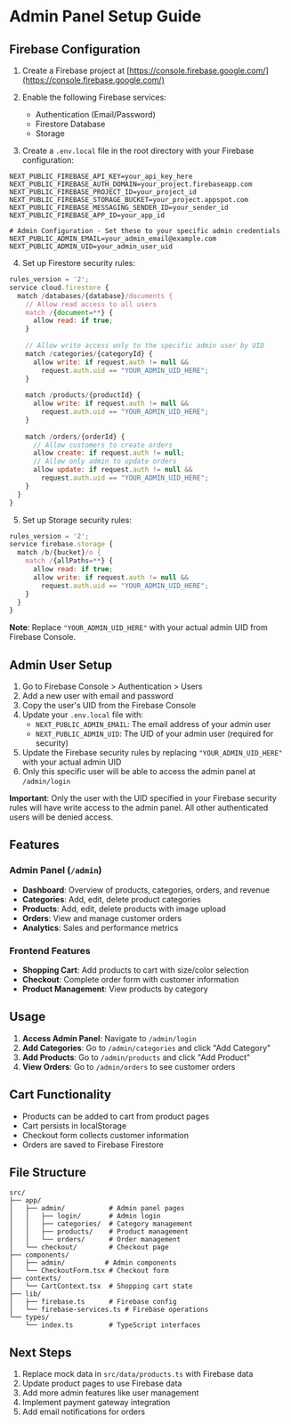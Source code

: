 # Admin Panel Setup Guide

## Firebase Configuration

1. Create a Firebase project at [https://console.firebase.google.com/](https://console.firebase.google.com/)

2. Enable the following Firebase services:
   - Authentication (Email/Password)
   - Firestore Database
   - Storage

3. Create a `.env.local` file in the root directory with your Firebase configuration:

```env
NEXT_PUBLIC_FIREBASE_API_KEY=your_api_key_here
NEXT_PUBLIC_FIREBASE_AUTH_DOMAIN=your_project.firebaseapp.com
NEXT_PUBLIC_FIREBASE_PROJECT_ID=your_project_id
NEXT_PUBLIC_FIREBASE_STORAGE_BUCKET=your_project.appspot.com
NEXT_PUBLIC_FIREBASE_MESSAGING_SENDER_ID=your_sender_id
NEXT_PUBLIC_FIREBASE_APP_ID=your_app_id

# Admin Configuration - Set these to your specific admin credentials
NEXT_PUBLIC_ADMIN_EMAIL=your_admin_email@example.com
NEXT_PUBLIC_ADMIN_UID=your_admin_user_uid
```

4. Set up Firestore security rules:

```javascript
rules_version = '2';
service cloud.firestore {
  match /databases/{database}/documents {
    // Allow read access to all users
    match /{document=**} {
      allow read: if true;
    }
    
    // Allow write access only to the specific admin user by UID
    match /categories/{categoryId} {
      allow write: if request.auth != null && 
        request.auth.uid == "YOUR_ADMIN_UID_HERE";
    }
    
    match /products/{productId} {
      allow write: if request.auth != null && 
        request.auth.uid == "YOUR_ADMIN_UID_HERE";
    }
    
    match /orders/{orderId} {
      // Allow customers to create orders
      allow create: if request.auth != null;
      // Allow only admin to update orders
      allow update: if request.auth != null && 
        request.auth.uid == "YOUR_ADMIN_UID_HERE";
    }
  }
}
```

5. Set up Storage security rules:

```javascript
rules_version = '2';
service firebase.storage {
  match /b/{bucket}/o {
    match /{allPaths=**} {
      allow read: if true;
      allow write: if request.auth != null && 
        request.auth.uid == "YOUR_ADMIN_UID_HERE";
    }
  }
}
```

**Note**: Replace `"YOUR_ADMIN_UID_HERE"` with your actual admin UID from Firebase Console.

## Admin User Setup

1. Go to Firebase Console > Authentication > Users
2. Add a new user with email and password
3. Copy the user's UID from the Firebase Console
4. Update your `.env.local` file with:
   - `NEXT_PUBLIC_ADMIN_EMAIL`: The email address of your admin user
   - `NEXT_PUBLIC_ADMIN_UID`: The UID of your admin user (required for security)
5. Update the Firebase security rules by replacing `"YOUR_ADMIN_UID_HERE"` with your actual admin UID
6. Only this specific user will be able to access the admin panel at `/admin/login`

**Important**: Only the user with the UID specified in your Firebase security rules will have write access to the admin panel. All other authenticated users will be denied access.

## Features

### Admin Panel (`/admin`)
- **Dashboard**: Overview of products, categories, orders, and revenue
- **Categories**: Add, edit, delete product categories
- **Products**: Add, edit, delete products with image upload
- **Orders**: View and manage customer orders
- **Analytics**: Sales and performance metrics

### Frontend Features
- **Shopping Cart**: Add products to cart with size/color selection
- **Checkout**: Complete order form with customer information
- **Product Management**: View products by category

## Usage

1. **Access Admin Panel**: Navigate to `/admin/login`
2. **Add Categories**: Go to `/admin/categories` and click "Add Category"
3. **Add Products**: Go to `/admin/products` and click "Add Product"
4. **View Orders**: Go to `/admin/orders` to see customer orders

## Cart Functionality

- Products can be added to cart from product pages
- Cart persists in localStorage
- Checkout form collects customer information
- Orders are saved to Firebase Firestore

## File Structure

```
src/
├── app/
│   ├── admin/           # Admin panel pages
│   │   ├── login/       # Admin login
│   │   ├── categories/  # Category management
│   │   ├── products/    # Product management
│   │   └── orders/      # Order management
│   └── checkout/        # Checkout page
├── components/
│   ├── admin/          # Admin components
│   └── CheckoutForm.tsx # Checkout form
├── contexts/
│   └── CartContext.tsx  # Shopping cart state
├── lib/
│   ├── firebase.ts      # Firebase config
│   └── firebase-services.ts # Firebase operations
└── types/
    └── index.ts         # TypeScript interfaces
```

## Next Steps

1. Replace mock data in `src/data/products.ts` with Firebase data
2. Update product pages to use Firebase data
3. Add more admin features like user management
4. Implement payment gateway integration
5. Add email notifications for orders 